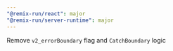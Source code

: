 ```yaml
---
"@remix-run/react": major
"@remix-run/server-runtime": major
---
```


Remove `v2_errorBoundary` flag and `CatchBoundary` logic
